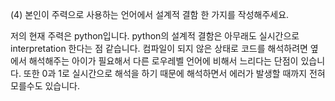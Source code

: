 (4) 본인이 주력으로 사용하는 언어에서 설계적 결함 한 가지를 작성해주세요.

저의 현재 주력은 python입니다. python의 설계적 결함은 아무래도 실시간으로 interpretation 한다는 점 같습니다.
컴파일이 되지 않은 상태로 코드를 해석하려면 옆에서 해석해주는 아이가 필요해서 다른 로우레벨 언어에 비해서 느리다는 단점이 있습니다. 또한 0과 1로 실시간으로 해석을 하기 때문에 해석하면서 에러가 발생할 때까지 전혀 모를수도 있습니다.
